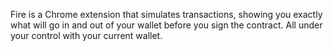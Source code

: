 Fire is a Chrome extension that simulates transactions, showing you exactly what will go in and out of your wallet before you sign the contract. All under your control with your current wallet.